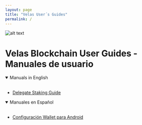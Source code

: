 ```yaml
---
layout: page
title: "Velas User´s Guides"
permalink: /
---
```


![alt text](https://github.com/dexempower/dexempower.github.io-velas/blob/main/assets/logos/LogoLettersmdpi.png?raw=true)

# Velas Blockchain User Guides - Manuales de usuario

<details open>
<summary>Manuals in English</summary>
<br>
  
-   [Delegate Staking Guide](https://github.com/dexempower/dexempower.github.io-velas/blob/main/_posts/2020-11-20-velas-staking-guide)
  
</details>

<details open>
<summary>Manuales en Español</summary>
<br>
  
-   [Configuración Wallet para Android](https://github.com/dexempower/dexempower.github.io-velas/blob/main/_posts/2020-11-20-velas-staking-guide.md)

  
</details>
